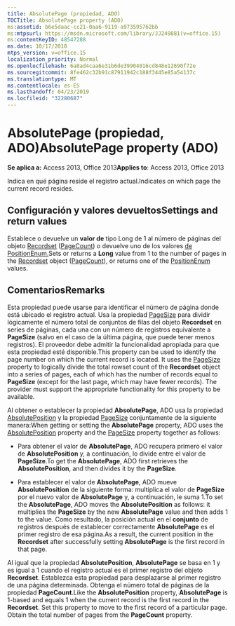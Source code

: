 ```yaml
---
title: AbsolutePage (propiedad, ADO)
TOCTitle: AbsolutePage property (ADO)
ms:assetid: b6e5daac-cc21-0aa6-9119-a973595762bb
ms:mtpsurl: https://msdn.microsoft.com/library/JJ249881(v=office.15)
ms:contentKeyID: 48547288
ms.date: 10/17/2018
mtps_version: v=office.15
localization_priority: Normal
ms.openlocfilehash: 6a0ad4caa6e31b6de39904016cd848e12690f72e
ms.sourcegitcommit: 8fe462c32b91c87911942c188f3445e85a54137c
ms.translationtype: MT
ms.contentlocale: es-ES
ms.lasthandoff: 04/23/2019
ms.locfileid: "32280687"
---
```

# <a name="absolutepage-property-ado"></a><span data-ttu-id="c6a2a-102">AbsolutePage (propiedad, ADO)</span><span class="sxs-lookup"><span data-stu-id="c6a2a-102">AbsolutePage property (ADO)</span></span>

<span data-ttu-id="c6a2a-103">**Se aplica a:** Access 2013, Office 2013</span><span class="sxs-lookup"><span data-stu-id="c6a2a-103">**Applies to**: Access 2013, Office 2013</span></span>

<span data-ttu-id="c6a2a-104">Indica en qué página reside el registro actual.</span><span class="sxs-lookup"><span data-stu-id="c6a2a-104">Indicates on which page the current record resides.</span></span>

## <a name="settings-and-return-values"></a><span data-ttu-id="c6a2a-105">Configuración y valores devueltos</span><span class="sxs-lookup"><span data-stu-id="c6a2a-105">Settings and return values</span></span>

<span data-ttu-id="c6a2a-106">Establece o devuelve un **valor de** tipo Long de 1 al número de páginas del objeto [Recordset](recordset-object-ado.md) ([PageCount](pagecount-property-ado.md)) o devuelve uno de los valores [de PositionEnum.](positionenum.md)</span><span class="sxs-lookup"><span data-stu-id="c6a2a-106">Sets or returns a **Long** value from 1 to the number of pages in the [Recordset](recordset-object-ado.md) object ([PageCount](pagecount-property-ado.md)), or returns one of the [PositionEnum](positionenum.md) values.</span></span>

## <a name="remarks"></a><span data-ttu-id="c6a2a-107">Comentarios</span><span class="sxs-lookup"><span data-stu-id="c6a2a-107">Remarks</span></span>

<span data-ttu-id="c6a2a-p101">Esta propiedad puede usarse para identificar el número de página donde está ubicado el registro actual. Usa la propiedad [PageSize](pagesize-property-ado.md) para dividir lógicamente el número total de conjuntos de filas del objeto **Recordset** en series de páginas, cada una con un número de registros equivalente a **PageSize** (salvo en el caso de la última página, que puede tener menos registros). El proveedor debe admitir la funcionalidad apropiada para que esta propiedad esté disponible.</span><span class="sxs-lookup"><span data-stu-id="c6a2a-p101">This property can be used to identify the page number on which the current record is located. It uses the [PageSize](pagesize-property-ado.md) property to logically divide the total rowset count of the **Recordset** object into a series of pages, each of which has the number of records equal to **PageSize** (except for the last page, which may have fewer records). The provider must support the appropriate functionality for this property to be available.</span></span>

<span data-ttu-id="c6a2a-111">Al obtener o establecer la propiedad **AbsolutePage**, ADO usa la propiedad [AbsolutePosition](absoluteposition-property-ado.md) y la propiedad [PageSize](pagesize-property-ado.md) conjuntamente de la siguiente manera:</span><span class="sxs-lookup"><span data-stu-id="c6a2a-111">When getting or setting the **AbsolutePage** property, ADO uses the [AbsolutePosition](absoluteposition-property-ado.md) property and the [PageSize](pagesize-property-ado.md) property together as follows:</span></span>

- <span data-ttu-id="c6a2a-112">Para obtener el valor de **AbsolutePage**, ADO recupera primero el valor de **AbsolutePosition** y, a continuación, lo divide entre el valor de **PageSize**.</span><span class="sxs-lookup"><span data-stu-id="c6a2a-112">To get the **AbsolutePage**, ADO first retrieves the **AbsolutePosition**, and then divides it by the **PageSize**.</span></span>

- <span data-ttu-id="c6a2a-113">Para establecer el valor de **AbsolutePage**, ADO mueve **AbsolutePosition** de la siguiente forma: multiplica el valor de **PageSize** por el nuevo valor de **AbsolutePage** y, a continuación, le suma 1.</span><span class="sxs-lookup"><span data-stu-id="c6a2a-113">To set the **AbsolutePage**, ADO moves the **AbsolutePosition** as follows: it multiplies the **PageSize** by the new **AbsolutePage** value and then adds 1 to the value.</span></span> <span data-ttu-id="c6a2a-114">Como resultado, la posición actual en el **conjunto** de registros después de establecer correctamente **AbsolutePage** es el primer registro de esa página.</span><span class="sxs-lookup"><span data-stu-id="c6a2a-114">As a result, the current position in the **Recordset** after successfully setting **AbsolutePage** is the first record in that page.</span></span>

<span data-ttu-id="c6a2a-p103">Al igual que la propiedad **AbsolutePosition**, **AbsolutePage** se basa en 1 y es igual a 1 cuando el registro actual es el primer registro del objeto **Recordset**. Establezca esta propiedad para desplazarse al primer registro de una página determinada. Obtenga el número total de páginas de la propiedad **PageCount**.</span><span class="sxs-lookup"><span data-stu-id="c6a2a-p103">Like the **AbsolutePosition** property, **AbsolutePage** is 1-based and equals 1 when the current record is the first record in the **Recordset**. Set this property to move to the first record of a particular page. Obtain the total number of pages from the **PageCount** property.</span></span>

